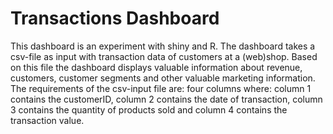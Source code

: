 # Transactions Dashboard
This dashboard is an experiment with shiny and R. The dashboard takes a csv-file as input with transaction data of customers at a (web)shop. Based on this file the dashboard displays valuable information about revenue, customers, customer segments and other valuable marketing information. The requirements of the csv-input file are: four columns where: column 1 contains the customerID, column 2 contains the date of transaction, column 3 contains the quantity of products sold and column 4 contains the transaction value.
